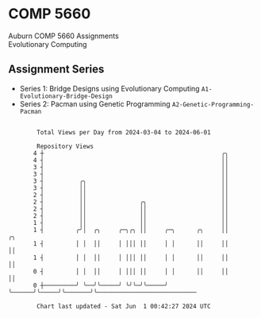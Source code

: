 # COMP 5660
Auburn COMP 5660 Assignments  
Evolutionary Computing

## Assignment Series
- Series 1: Bridge Designs using Evolutionary Computing `A1-Evolutionary-Bridge-Design`
- Series 2: Pacman using Genetic Programming `A2-Genetic-Programming-Pacman`

```

        Total Views per Day from 2024-03-04 to 2024-06-01

        Repository Views
       4 ┼                                                  ╭╮
       4 ┤                                                  ││
       3 ┤                                                  ││
       3 ┤                                                  ││
       3 ┤          ╭╮                                      ││
       3 ┤          ││                                      ││
       2 ┤          ││                                      ││
       2 ┤          ││               ╭╮                     ││
       2 ┤          ││               ││                     ││
       2 ┤          ││               ││                     ││
       1 ┤          ││               ││                     ││
       1 ┤         ╭╯│  ╭╮     ╭─╮╭╮ ││     ╭─╮      ╭╮     ││       ╭╮
       1 ┤         │ │  ││     │ │││ ││     │ │      ││     ││       ││
       1 ┤         │ │  ││     │ │││ ││     │ │      ││     ││       ││
       0 ┤         │ │  ││     │ │││ ││     │ │      ││     ││       ││
       0 ┼─────────╯ ╰──╯╰─────╯ ╰╯╰─╯╰─────╯ ╰──────╯╰─────╯╰───────╯╰────────────────────────────

        Chart last updated - Sat Jun  1 00:42:27 2024 UTC
        
```
